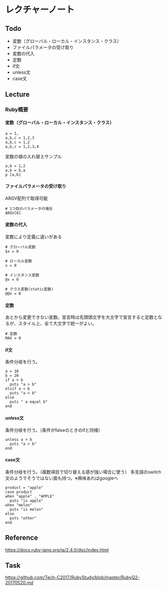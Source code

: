 # レクチャーノート

## Todo
 - 変数（グローバル・ローカル・インスタンス・クラス）
 - ファイルパラメータの受け取り
 - 変数の代入
 - 定数
 - if文
 - unless文
 - case文

## Lecture

### Ruby概要

#### 変数（グローバル・ローカル・インスタンス・クラス）

```
a = 1,
a,b,c = 1,2,3
a,b,c = 1,2 
a,b,c = 1,2,3,4
```

変数の値の入れ替えサンプル
```
a,b = 1,2
a,b = b,a
p [a,b]
```

#### ファイルパラメータの受け取り

ARGV配列で取得可能
```
# 1つ目のパラメータの場合
ARGV[0]
```

#### 変数の代入

変数により定義に違いがある

```
# グローバル変数
$x = 0

# ローカル変数
x = 0

# インスタンス変数
@x = 0

# クラス変数(static変数)
@@x = 0
```

#### 定数

あとから変更できない変数。宣言時は先頭頭文字を大文字で宣言すると定数となるが、スタイル上、全て大文字で統一がよい。

```
# 定数
MAX = 0
```

#### if文

条件分岐を行う。
```
a = 10
b = 20
if a > b
  puts "a > b"
elsif a < b
  puts "a < b"
else 
  puts " a equal b"
end
```

#### unless文

条件分岐を行う。（条件がfalseのときのifと同様）
```
unless a > b
  puts "a < b"
end
```

#### case文

条件分岐を行う。（複数項目で切り替える感が強い場合に使う）
多言語のswitch文のようでそうではない面も持つ。※興味あればgoogleへ
```
product = "apple"
case product 
when "apple" , "APPLE"
  puts "is apple"
when "melon"
  puts "is melon"
else 
  puts "other"
end
```

## Reference
https://docs.ruby-lang.org/ja/2.4.0/doc/index.html

## Task
https://github.com/Tech-C2017/RubyStudy/blob/master/RubyQ2-20170520.md

